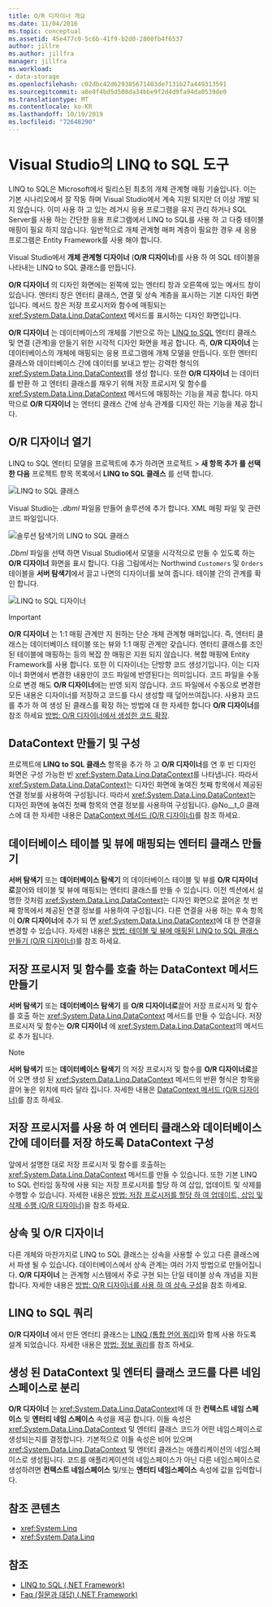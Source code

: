 ```yaml
---
title: O/R 디자이너 개요
ms.date: 11/04/2016
ms.topic: conceptual
ms.assetid: 45e477c0-5c6b-41f9-b2d0-2808fb4f6537
author: jillre
ms.author: jillfra
manager: jillfra
ms.workload:
- data-storage
ms.openlocfilehash: c02dbc42d629385671403de7131b27a449313591
ms.sourcegitcommit: a8e8f4bd5d508da34bbe9f2d4d9fa94da0539de0
ms.translationtype: MT
ms.contentlocale: ko-KR
ms.lasthandoff: 10/19/2019
ms.locfileid: "72648290"
---
```

# <a name="linq-to-sql-tools-in-visual-studio"></a>Visual Studio의 LINQ to SQL 도구

LINQ to SQL은 Microsoft에서 릴리스된 최초의 개체 관계형 매핑 기술입니다. 이는 기본 시나리오에서 잘 작동 하며 Visual Studio에서 계속 지원 되지만 더 이상 개발 되지 않습니다. 이미 사용 하 고 있는 레거시 응용 프로그램을 유지 관리 하거나 SQL Server를 사용 하는 간단한 응용 프로그램에서 LINQ to SQL를 사용 하 고 다중 테이블 매핑이 필요 하지 않습니다. 일반적으로 개체 관계형 매퍼 계층이 필요한 경우 새 응용 프로그램은 Entity Framework를 사용 해야 합니다.

Visual Studio에서 **개체 관계형 디자이너** (**O/R 디자이너**)를 사용 하 여 SQL 테이블을 나타내는 LINQ to SQL 클래스를 만듭니다.

**O/R 디자이너** 의 디자인 화면에는 왼쪽에 있는 엔터티 창과 오른쪽에 있는 메서드 창이 있습니다. 엔터티 창은 엔터티 클래스, 연결 및 상속 계층을 표시하는 기본 디자인 화면입니다. 메서드 창은 저장 프로시저와 함수에 매핑되는 <xref:System.Data.Linq.DataContext> 메서드를 표시하는 디자인 화면입니다.

**O/R 디자이너** 는 데이터베이스의 개체를 기반으로 하는 [LINQ to SQL](/dotnet/framework/data/adonet/sql/linq/index) 엔터티 클래스 및 연결 (관계)을 만들기 위한 시각적 디자인 화면을 제공 합니다. 즉, **O/R 디자이너** 는 데이터베이스의 개체에 매핑되는 응용 프로그램에 개체 모델을 만듭니다. 또한 엔터티 클래스와 데이터베이스 간에 데이터를 보내고 받는 강력한 형식의 <xref:System.Data.Linq.DataContext>를 생성 합니다. 또한 **O/R 디자이너** 는 데이터를 반환 하 고 엔터티 클래스를 채우기 위해 저장 프로시저 및 함수를 <xref:System.Data.Linq.DataContext> 메서드에 매핑하는 기능을 제공 합니다. 마지막으로 **O/R 디자이너** 는 엔터티 클래스 간에 상속 관계를 디자인 하는 기능을 제공 합니다.

## <a name="open-the-or-designer"></a>O/R 디자이너 열기

LINQ to SQL 엔터티 모델을 프로젝트에 추가 하려면 프로젝트  > **새 항목 추가** **를 선택한 다음** 프로젝트 항목 목록에서 **LINQ to SQL 클래스** 를 선택 합니다.

![LINQ to SQL 클래스](../data-tools/media/raddata-linq-to-sql-classes.png)

Visual Studio는 *.dbml* 파일을 만들어 솔루션에 추가 합니다. XML 매핑 파일 및 관련 코드 파일입니다.

![솔루션 탐색기의 LINQ to SQL 클래스](../data-tools/media/raddata-linq-to-sql-classes-in-solution-explorer.png)

*.Dbml* 파일을 선택 하면 Visual Studio에서 모델을 시각적으로 만들 수 있도록 하는 **O/R 디자이너** 화면을 표시 합니다. 다음 그림에서는 Northwind `Customers` 및 `Orders` 테이블을 **서버 탐색기**에서 끌고 나면의 디자이너를 보여 줍니다. 테이블 간의 관계를 확인 합니다.

![LINQ to SQL 디자이너](../data-tools/media/raddata-linq-to-sql-designer.png)

> [!IMPORTANT]
> **O/R 디자이너** 는 1:1 매핑 관계만 지 원하는 단순 개체 관계형 매퍼입니다. 즉, 엔터티 클래스는 데이터베이스 테이블 또는 뷰와 1:1 매핑 관계만 갖습니다. 엔터티 클래스를 조인 된 테이블에 매핑하는 등의 복잡 한 매핑은 지원 되지 않습니다. 복합 매핑에 Entity Framework를 사용 합니다. 또한 이 디자이너는 단방향 코드 생성기입니다. 이는 디자이너 화면에서 변경한 내용만이 코드 파일에 반영된다는 의미입니다. 코드 파일을 수동으로 변경 해도 **O/R 디자이너**에는 반영 되지 않습니다. 코드 파일에서 수동으로 변경한 모든 내용은 디자이너를 저장하고 코드를 다시 생성할 때 덮어쓰여집니다. 사용자 코드를 추가 하 여 생성 된 클래스를 확장 하는 방법에 대 한 자세한 합니다 **O/R 디자이너**를 참조 하세요 [방법: O/R 디자이너에서 생성한 코드 확장](../data-tools/how-to-extend-code-generated-by-the-o-r-designer.md).

## <a name="create-and-configure-the-datacontext"></a>DataContext 만들기 및 구성

프로젝트에 **LINQ to SQL 클래스** 항목을 추가 하 고 **O/R 디자이너**를 연 후 빈 디자인 화면은 구성 가능한 빈 <xref:System.Data.Linq.DataContext>를 나타냅니다. 따라서 <xref:System.Data.Linq.DataContext>는 디자인 화면에 놓여진 첫째 항목에서 제공된 연결 정보를 사용하여 구성됩니다. 따라서 <xref:System.Data.Linq.DataContext>는 디자인 화면에 놓여진 첫째 항목의 연결 정보를 사용하여 구성됩니다. @No__t_0 클래스에 대 한 자세한 내용은 [DataContext 메서드 (O/R 디자이너)](../data-tools/datacontext-methods-o-r-designer.md)를 참조 하세요.

## <a name="create-entity-classes-that-map-to-database-tables-and-views"></a>데이터베이스 테이블 및 뷰에 매핑되는 엔터티 클래스 만들기

**서버 탐색기** 또는 **데이터베이스 탐색기** 의 데이터베이스 테이블 및 뷰를 **O/R 디자이너로**끌어와 테이블 및 뷰에 매핑되는 엔터티 클래스를 만들 수 있습니다. 이전 섹션에서 설명한 것처럼 <xref:System.Data.Linq.DataContext>는 디자인 화면으로 끌어온 첫 번째 항목에서 제공된 연결 정보를 사용하여 구성됩니다. 다른 연결을 사용 하는 후속 항목이 **O/R 디자이너**에 추가 되 면 <xref:System.Data.Linq.DataContext>에 대 한 연결을 변경할 수 있습니다. 자세한 내용은 [방법: 테이블 및 뷰에 매핑된 LINQ to SQL 클래스 만들기 (O/R 디자이너)](../data-tools/how-to-create-linq-to-sql-classes-mapped-to-tables-and-views-o-r-designer.md)를 참조 하세요.

## <a name="create-datacontext-methods-that-call-stored-procedures-and-functions"></a>저장 프로시저 및 함수를 호출 하는 DataContext 메서드 만들기

**서버 탐색기** 또는 **데이터베이스 탐색기** 를 **O/R 디자이너로**끌어 저장 프로시저 및 함수를 호출 하는 <xref:System.Data.Linq.DataContext> 메서드를 만들 수 있습니다. 저장 프로시저 및 함수는 **O/R 디자이너** 에 <xref:System.Data.Linq.DataContext>의 메서드로 추가 됩니다.

> [!NOTE]
> **서버 탐색기** 또는 **데이터베이스 탐색기** 의 저장 프로시저 및 함수를 **O/R 디자이너로**끌어 오면 생성 된 <xref:System.Data.Linq.DataContext> 메서드의 반환 형식은 항목을 끌어 놓은 위치에 따라 달라 집니다. 자세한 내용은 [DataContext 메서드 (O/R 디자이너)](../data-tools/datacontext-methods-o-r-designer.md)를 참조 하세요.

## <a name="configure-a-datacontext-to-use-stored-procedures-to-save-data-between-entity-classes-and-a-database"></a>저장 프로시저를 사용 하 여 엔터티 클래스와 데이터베이스 간에 데이터를 저장 하도록 DataContext 구성

앞에서 설명한 대로 저장 프로시저 및 함수를 호출하는 <xref:System.Data.Linq.DataContext> 메서드를 만들 수 있습니다. 또한 기본 LINQ to SQL 런타임 동작에 사용 되는 저장 프로시저를 할당 하 여 삽입, 업데이트 및 삭제를 수행할 수 있습니다. 자세한 내용은 [방법: 저장 프로시저를 할당 하 여 업데이트, 삽입 및 삭제 수행 (O/R 디자이너)](../data-tools/how-to-assign-stored-procedures-to-perform-updates-inserts-and-deletes-o-r-designer.md)을 참조 하세요.

## <a name="inheritance-and-the-or-designer"></a>상속 및 O/R 디자이너

다른 개체와 마찬가지로 LINQ to SQL 클래스는 상속을 사용할 수 있고 다른 클래스에서 파생 될 수 있습니다. 데이터베이스에서 상속 관계는 여러 가지 방법으로 만들어집니다. **O/R 디자이너** 는 관계형 시스템에서 주로 구현 되는 단일 테이블 상속 개념을 지원 합니다. 자세한 내용은 [방법: O/R 디자이너를 사용 하 여 상속 구성](../data-tools/how-to-configure-inheritance-by-using-the-o-r-designer.md)을 참조 하세요.

## <a name="linq-to-sql-queries"></a>LINQ to SQL 쿼리

**O/R 디자이너** 에서 만든 엔터티 클래스는 [LINQ (통합 언어 쿼리)](/dotnet/csharp/linq/)와 함께 사용 하도록 설계 되었습니다. 자세한 내용은 [방법: 정보 쿼리](/dotnet/framework/data/adonet/sql/linq/how-to-query-for-information)를 참조 하세요.

## <a name="separate-the-generated-datacontext-and-entity-class-code-into-different-namespaces"></a>생성 된 DataContext 및 엔터티 클래스 코드를 다른 네임 스페이스로 분리

**O/R 디자이너** 는 <xref:System.Data.Linq.DataContext>에 대 한 **컨텍스트 네임 스페이스** 및 **엔터티 네임 스페이스** 속성을 제공 합니다. 이들 속성은 <xref:System.Data.Linq.DataContext> 및 엔터티 클래스 코드가 어떤 네임스페이스로 생성되는지를 결정합니다. 기본적으로 이들 속성은 비어 있으며 <xref:System.Data.Linq.DataContext> 및 엔터티 클래스는 애플리케이션의 네임스페이스로 생성됩니다. 코드를 애플리케이션의 네임스페이스가 아닌 다른 네임스페이스로 생성하려면 **컨텍스트 네임스페이스** 및/또는 **엔터티 네임스페이스** 속성에 값을 입력합니다.

## <a name="reference-content"></a>참조 콘텐츠

- <xref:System.Linq>
- <xref:System.Data.Linq>

## <a name="see-also"></a>참조

- [LINQ to SQL (.NET Framework)](/dotnet/framework/data/adonet/sql/linq/index)
- [Faq (질문과 대답) (.NET Framework)](/dotnet/framework/data/adonet/sql/linq/frequently-asked-questions)